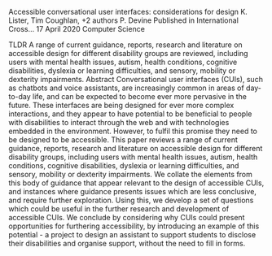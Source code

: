 Accessible conversational user interfaces: considerations for design
K. Lister, Tim Coughlan, +2 authors P. Devine
Published in International Cross… 17 April 2020
Computer Science

TLDR
A range of current guidance, reports, research and literature on accessible design for different disability groups are reviewed, including users with mental health issues, autism, health conditions, cognitive disabilities, dyslexia or learning difficulties, and sensory, mobility or dexterity impairments.
Abstract
Conversational user interfaces (CUIs), such as chatbots and voice assistants, are increasingly common in areas of day-to-day life, and can be expected to become ever more pervasive in the future. These interfaces are being designed for ever more complex interactions, and they appear to have potential to be beneficial to people with disabilities to interact through the web and with technologies embedded in the environment. However, to fulfil this promise they need to be designed to be accessible. This paper reviews a range of current guidance, reports, research and literature on accessible design for different disability groups, including users with mental health issues, autism, health conditions, cognitive disabilities, dyslexia or learning difficulties, and sensory, mobility or dexterity impairments. We collate the elements from this body of guidance that appear relevant to the design of accessible CUIs, and instances where guidance presents issues which are less conclusive, and require further exploration. Using this, we develop a set of questions which could be useful in the further research and development of accessible CUIs. We conclude by considering why CUIs could present opportunities for furthering accessibility, by introducing an example of this potential - a project to design an assistant to support students to disclose their disabilities and organise support, without the need to fill in forms.

